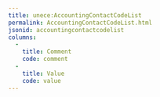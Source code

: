 ```yaml
---
title: unece:AccountingContactCodeList
permalink: AccountingContactCodeList.html
jsonid: accountingcontactcodelist
columns:
  - 
    title: Comment
    code: comment
  - 
    title: Value
    code: value
---
```

